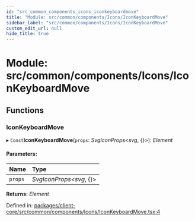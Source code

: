 ```yaml
---
id: "src_common_components_icons_iconkeyboardmove"
title: "Module: src/common/components/Icons/IconKeyboardMove"
sidebar_label: "src/common/components/Icons/IconKeyboardMove"
custom_edit_url: null
hide_title: true
---
```


# Module: src/common/components/Icons/IconKeyboardMove

## Functions

### IconKeyboardMove

▸ `Const`**IconKeyboardMove**(`props`: *SvgIconProps*<*svg*, {}\>): *Element*

#### Parameters:

Name | Type |
:------ | :------ |
`props` | *SvgIconProps*<*svg*, {}\> |

**Returns:** *Element*

Defined in: [packages/client-core/src/common/components/Icons/IconKeyboardMove.tsx:4](https://github.com/xr3ngine/xr3ngine/blob/77d12cea0/packages/client-core/src/common/components/Icons/IconKeyboardMove.tsx#L4)
